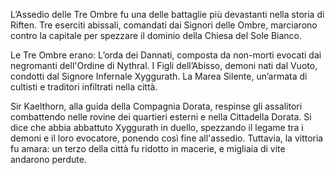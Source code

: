 L’Assedio delle Tre Ombre fu una delle battaglie più devastanti nella storia di Riften. Tre eserciti abissali, comandati dai Signori delle Ombre, marciarono contro la capitale per spezzare il dominio della Chiesa del Sole Bianco.

Le Tre Ombre erano:
    L’orda dei Dannati, composta da non-morti evocati dai negromanti dell'Ordine di Nythral.
    I Figli dell’Abisso, demoni nati dal Vuoto, condotti dal Signore Infernale Xyggurath.
    La Marea Silente, un’armata di cultisti e traditori infiltrati nella città.

Sir Kaelthorn, alla guida della Compagnia Dorata, respinse gli assalitori combattendo nelle rovine dei quartieri esterni e nella Cittadella Dorata. Si dice che abbia abbattuto Xyggurath in duello, spezzando il legame tra i demoni e il loro evocatore, ponendo così fine all'assedio. Tuttavia, la vittoria fu amara: un terzo della città fu ridotto in macerie, e migliaia di vite andarono perdute.